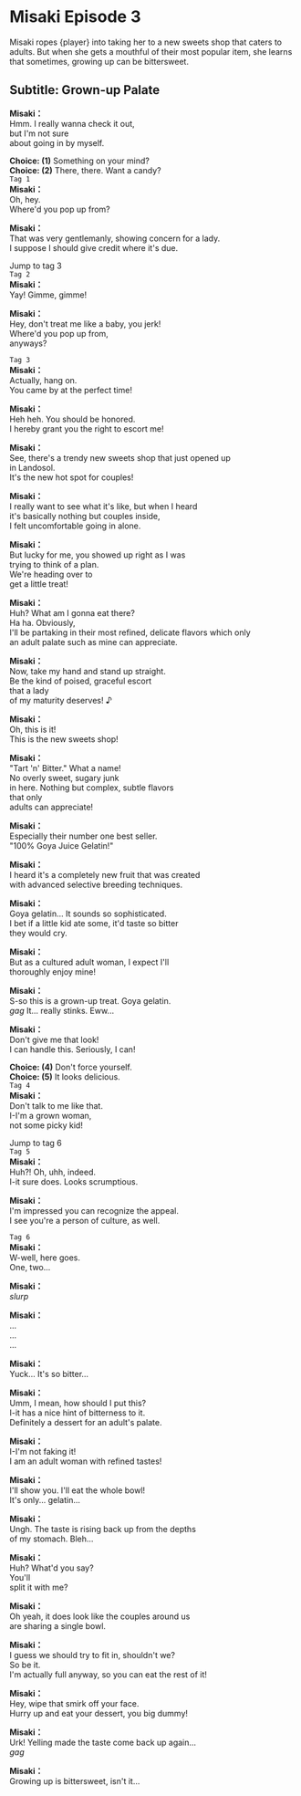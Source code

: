 # Misaki Episode 3
Misaki ropes {player} into taking her to a new sweets shop that caters to adults. But when she gets a mouthful of their most popular item, she learns that sometimes, growing up can be bittersweet.
  
## Subtitle: Grown-up Palate
  
**Misaki：**  
Hmm. I really wanna check it out,  
but I'm not sure  
about going in by myself.  
  
**Choice: (1)**  Something on your mind?  
**Choice: (2)**  There, there. Want a candy?  
`Tag 1`  
**Misaki：**  
Oh, hey.  
Where'd you pop up from?  
  
**Misaki：**  
That was very gentlemanly, showing concern for a lady.  
I suppose I should give credit where it's due.  
  
Jump to tag 3  
`Tag 2`  
**Misaki：**  
Yay! Gimme, gimme!  
  
**Misaki：**  
Hey, don't treat me like a baby, you jerk!  
Where'd you pop up from,  
anyways?  
  
`Tag 3`  
**Misaki：**  
Actually, hang on.  
You came by at the perfect time!  
  
**Misaki：**  
Heh heh. You should be honored.  
I hereby grant you the right to escort me!  
  
**Misaki：**  
See, there's a trendy new sweets shop that just opened up  
in Landosol.  
 It's the new hot spot for couples!  
  
**Misaki：**  
I really want to see what it's like, but when I heard  
it's basically nothing but couples inside,  
I felt uncomfortable going in alone.  
  
**Misaki：**  
But lucky for me, you showed up right as I was  
trying to think of a plan.  
We're heading over to  
get a little treat!  
  
**Misaki：**  
Huh? What am I gonna eat there?  
Ha ha. Obviously,  
I'll be partaking in their most refined, delicate flavors which only  
an adult palate such as mine can appreciate.  
  
**Misaki：**  
Now, take my hand and stand up straight.  
Be the kind of poised, graceful escort  
that a lady  
of my maturity deserves! ♪  
  
**Misaki：**  
Oh, this is it!  
This is the new sweets shop!  
  
**Misaki：**  
\"Tart 'n' Bitter.\" What a name!  
No overly sweet, sugary junk  
in here. Nothing but complex, subtle flavors  
that only  
adults can appreciate!  
  
**Misaki：**  
Especially their number one best seller.  
\"100% Goya Juice Gelatin!\"  
  
**Misaki：**  
I heard it's a completely new fruit that was created  
with advanced selective breeding techniques.  
  
**Misaki：**  
Goya gelatin... It sounds so sophisticated.  
I bet if a little kid ate some, it'd taste so bitter  
they would cry.  
  
**Misaki：**  
But as a cultured adult woman, I expect I'll  
thoroughly enjoy mine!  
  
**Misaki：**  
S-so this is a grown-up treat. Goya gelatin.  
*gag* It... really stinks. Eww...  
  
**Misaki：**  
Don't give me that look!  
I can handle this. Seriously, I can!  
  
**Choice: (4)**  Don't force yourself.  
**Choice: (5)**  It looks delicious.  
`Tag 4`  
**Misaki：**  
Don't talk to me like that.  
I-I'm a grown woman,  
not some picky kid!  
  
Jump to tag 6  
`Tag 5`  
**Misaki：**  
Huh?! Oh, uhh, indeed.  
I-it sure does. Looks scrumptious.  
  
**Misaki：**  
I'm impressed you can recognize the appeal.  
I see you're a person of culture, as well.  
  
`Tag 6`  
**Misaki：**  
W-well, here goes.  
One, two...  
  
**Misaki：**  
*slurp*  
  
**Misaki：**  
...  
...  
...  
  
**Misaki：**  
Yuck... It's so bitter...  
  
**Misaki：**  
Umm, I mean, how should I put this?  
I-it has a nice hint of bitterness to it.  
Definitely a dessert for an adult's palate.  
  
**Misaki：**  
I-I'm not faking it!  
I am an adult woman with refined tastes!  
  
**Misaki：**  
I'll show you. I'll eat the whole bowl!  
It's only... gelatin...  
  
**Misaki：**  
Ungh. The taste is rising back up from the depths  
of my stomach. Bleh...  
  
**Misaki：**  
Huh? What'd you say?  
You'll  
split it with me?  
  
**Misaki：**  
Oh yeah, it does look like the couples around us  
are sharing a single bowl.  
  
**Misaki：**  
I guess we should try to fit in, shouldn't we?  
 So be it.  
I'm actually full anyway, so you can eat the rest of it!  
  
**Misaki：**  
Hey, wipe that smirk off your face.  
Hurry up and eat your dessert, you big dummy!  
  
**Misaki：**  
Urk! Yelling made the taste come back up again...  
*gag*  
  
**Misaki：**  
Growing up is bittersweet, isn't it...  
